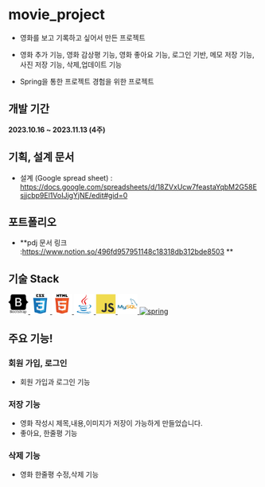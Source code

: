 # movie_project

- 영화를 보고 기록하고 싶어서 만든 프로젝트

- 영화 추가 기능, 영화 감상평 기능, 영화 좋아요 기능, 로그인 기반, 메모 저장 기능, 사진 저장 기능, 삭제,업데이트 기능
- Spring을 통한 프로젝트 경험을 위한 프로젝트

  
## 개발 기간
**2023.10.16 ~ 2023.11.13 (4주)**

## 기획, 설계 문서
- 설계 (Google spread sheet) : https://docs.google.com/spreadsheets/d/18ZVxUcw7feastaYqbM2G58Esjjcbp9El1VoIJjgYjNE/edit#gid=0

## 포트폴리오
- **pdj 문서 링크 :https://www.notion.so/496fd957951148c18318db312bde8503 **

## 기술 Stack
<p align="left"> <a href="https://getbootstrap.com" target="_blank" rel="noreferrer"> <img src="https://raw.githubusercontent.com/devicons/devicon/master/icons/bootstrap/bootstrap-plain-wordmark.svg" alt="bootstrap" width="40" height="40"/> </a> <a href="https://www.w3schools.com/css/" target="_blank" rel="noreferrer"> <img src="https://raw.githubusercontent.com/devicons/devicon/master/icons/css3/css3-original-wordmark.svg" alt="css3" width="40" height="40"/> </a> <a href="https://www.w3.org/html/" target="_blank" rel="noreferrer"> <img src="https://raw.githubusercontent.com/devicons/devicon/master/icons/html5/html5-original-wordmark.svg" alt="html5" width="40" height="40"/> </a> <a href="https://www.java.com" target="_blank" rel="noreferrer"> <img src="https://raw.githubusercontent.com/devicons/devicon/master/icons/java/java-original.svg" alt="java" width="40" height="40"/> </a> <a href="https://developer.mozilla.org/en-US/docs/Web/JavaScript" target="_blank" rel="noreferrer"> <img src="https://raw.githubusercontent.com/devicons/devicon/master/icons/javascript/javascript-original.svg" alt="javascript" width="40" height="40"/> </a> <a href="https://www.mysql.com/" target="_blank" rel="noreferrer"> <img src="https://raw.githubusercontent.com/devicons/devicon/master/icons/mysql/mysql-original-wordmark.svg" alt="mysql" width="40" height="40"/> </a> <a href="https://spring.io/" target="_blank" rel="noreferrer"> <img src="https://www.vectorlogo.zone/logos/springio/springio-icon.svg" alt="spring" width="40" height="40"/> </a> </p>

## 주요 기능!


### 회원 가입, 로그인
  - 회원 가입과 로그인 기능

### 저장 기능
  - 영화 작성시 제목,내용,이미지가 저장이 가능하게 만들었습니다.
  - 좋아요, 한줄평 기능


### 삭제 기능
  - 영화 한줄평 수정,삭제 기능

